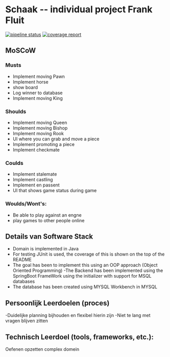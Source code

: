 # Schaak -- individual project Frank Fluit


[![pipeline status](https://git.sogyo.nl/ffluit/schaak-frank/badges/main/pipeline.svg)](https://git.sogyo.nl/ffluit/schaak-frank/-/commits/main)
[![coverage report](https://git.sogyo.nl/ffluit/schaak-frank/badges/main/coverage.svg)](https://git.sogyo.nl/ffluit/schaak-frank/-/commits/main)

## MoSCoW

### Musts

- Implement moving Pawn
- Implement horse
- show board
- Log winner to database
- Implement moving King



### Shoulds 
- Implement  moving Queen
- Implement moving Bishop
- Implement moving Rook
- UI where you can grab and move a piece
- Implement promoting a piece
- Implement checkmate




### Coulds
- Implement stalemate
- Implement castling
- Implement en passent
- UI that shows game status during game



### Woulds/Wont's:
- Be able to play against an engne
- play games to other people online




## Details van Software Stack

- Domain is implemented in Java
- For testing JUnit is used, the coverage of this is shown on the top of the README
- The goal has been to implement this using an OOP approach (Object Oriented Programming)
-The Backend has been implemented using the SpringBoot FrameWork using the initializer with support for MSQL databases
- The database has been created using MYSQL Workbench in MYSQL



## Persoonlijk Leerdoelen (proces)
-Duidelijke planning bijhouden en flexibel hierin zijn
-Niet te lang met vragen blijven zitten

## Technisch Leerdoel (tools, frameworks, etc.):
Oefenen opzetten complex domein





